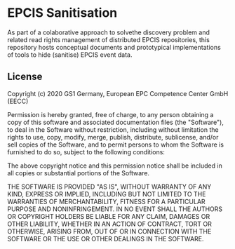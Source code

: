 # EPCIS Sanitisation

As part of a colaborative approach to solvethe discovery problem and related read rights management of distributed EPCIS repositories, this repository hosts conceptual documents and prototypical implementations of tools to hide (sanitise) EPCIS event data.


## License

Copyright (c) 2020 GS1 Germany, European EPC Competence Center GmbH (EECC)

Permission is hereby granted, free of charge, to any person obtaining a copy
of this software and associated documentation files (the "Software"), to deal
in the Software without restriction, including without limitation the rights
to use, copy, modify, merge, publish, distribute, sublicense, and/or sell
copies of the Software, and to permit persons to whom the Software is
furnished to do so, subject to the following conditions:

The above copyright notice and this permission notice shall be included in all
copies or substantial portions of the Software.

THE SOFTWARE IS PROVIDED "AS IS", WITHOUT WARRANTY OF ANY KIND, EXPRESS OR
IMPLIED, INCLUDING BUT NOT LIMITED TO THE WARRANTIES OF MERCHANTABILITY,
FITNESS FOR A PARTICULAR PURPOSE AND NONINFRINGEMENT. IN NO EVENT SHALL THE
AUTHORS OR COPYRIGHT HOLDERS BE LIABLE FOR ANY CLAIM, DAMAGES OR OTHER
LIABILITY, WHETHER IN AN ACTION OF CONTRACT, TORT OR OTHERWISE, ARISING FROM,
OUT OF OR IN CONNECTION WITH THE SOFTWARE OR THE USE OR OTHER DEALINGS IN THE
SOFTWARE.
